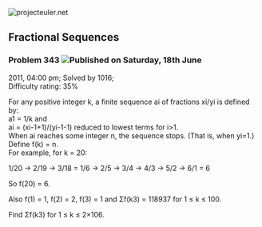 ![projecteuler.net](images/print_page_logo.png)

## Fractional Sequences

### Problem 343 ![](images/icon_info.png)Published on Saturday, 18th June
2011, 04:00 pm; Solved by 1016;  
Difficulty rating: 35%

For any positive integer k, a finite sequence ai of fractions xi/yi is defined
by:  
a1 = 1/k and  
ai = (xi-1+1)/(yi-1-1) reduced to lowest terms for i&gt;1.  
When ai reaches some integer n, the sequence stops. (That is, when yi=1.)  
Define f(k) = n.  
For example, for k = 20:

1/20 → 2/19 → 3/18 = 1/6 → 2/5 → 3/4 → 4/3 → 5/2 → 6/1 = 6

So f(20) = 6.

Also f(1) = 1, f(2) = 2, f(3) = 1 and Σf(k3) = 118937 for 1 ≤ k ≤ 100.

Find Σf(k3) for 1 ≤ k ≤ 2×106.

  
  


